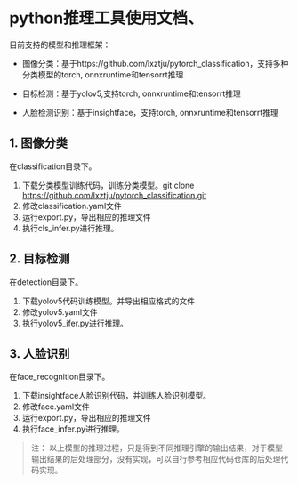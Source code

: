 # python推理工具使用文档、

目前支持的模型和推理框架：

* 图像分类：基于https://github.com/lxztju/pytorch_classification，支持多种分类模型的torch, onnxruntime和tensorrt推理

* 目标检测：基于yolov5,支持torch, onnxruntime和tensorrt推理


* 人脸检测识别：基于insightface，支持torch, onnxruntime和tensorrt推理


## 1. 图像分类

在classification目录下。

1. 下载分类模型训练代码，训练分类模型。git clone https://github.com/lxztju/pytorch_classification.git
2. 修改classification.yaml文件
3. 运行export.py，导出相应的推理文件
4. 执行cls_infer.py进行推理。


## 2. 目标检测


在detection目录下。

1. 下载yolov5代码训练模型。并导出相应格式的文件
2. 修改yolov5.yaml文件
3. 执行yolov5_ifer.py进行推理。


## 3. 人脸识别

在face_recognition目录下。

1. 下载insightface人脸识别代码，并训练人脸识别模型。
2. 修改face.yaml文件
3. 运行export.py，导出相应的推理文件
4. 执行face_infer.py进行推理。

> 注： 以上模型的推理过程，只是得到不同推理引擎的输出结果，对于模型输出结果的后处理部分，没有实现，可以自行参考相应代码仓库的后处理代码实现。

